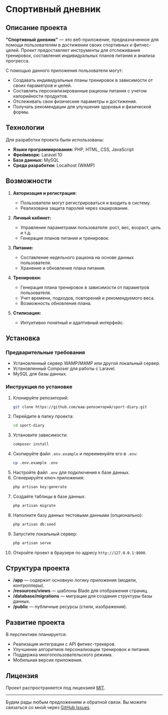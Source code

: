 # Спортивный дневник

## Описание проекта

**"Спортивный дневник"** — это веб-приложение, предназначенное для помощи пользователям в достижении своих спортивных и фитнес-целей. Проект предоставляет инструменты для отслеживания тренировок, составления индивидуальных планов питания и анализа прогресса.

С помощью данного приложения пользователи могут:
- Создавать индивидуальные планы тренировок в зависимости от своих параметров и целей.
- Составлять персонализированные рационы питания с учетом калорийности продуктов.
- Отслеживать свои физические параметры и достижения.
- Получать рекомендации для улучшения здоровья и физической формы.

## Технологии

Для разработки проекта были использованы:

- **Языки программирования:** PHP, HTML, CSS, JavaScript
- **Фреймворк:** Laravel 10
- **База данных:** MySQL
- **Среда разработки:** Localhost (WAMP)

## Возможности

1. **Авторизация и регистрация:**
   - Пользователи могут регистрироваться и входить в систему.
   - Реализована защита паролей через хэширование.

2. **Личный кабинет:**
   - Управление параметрами пользователя: рост, вес, возраст, цель и т.д.
   - Генерация планов питания и тренировок.

3. **Питание:**
   - Составление недельного рациона на основе данных пользователя.
   - Хранение и обновление плана питания.

4. **Тренировки:**
   - Генерация плана тренировок в зависимости от параметров пользователя.
   - Учет времени, подходов, повторений и рекомендуемого веса.
   - Возможность обновления плана.

5. **Стилизация:**
   - Интуитивно понятный и адаптивный интерфейс.

## Установка

### Предварительные требования
- Установленный сервер WAMP/MAMP или другой локальный сервер.
- Установленный Composer для работы с Laravel.
- MySQL для базы данных.

### Инструкция по установке
1. Клонируйте репозиторий:
    ```bash
    git clone https://github.com/ваш-репозиторий/sport-diary.git
    ```
2. Перейдите в папку проекта:
    ```bash
    cd sport-diary
    ```
3. Установите зависимости:
    ```bash
    composer install
    ```
4. Скопируйте файл `.env.example` и переименуйте его в `.env`:
    ```bash
    cp .env.example .env
    ```
5. Настройте файл `.env` для подключения к базе данных.
6. Сгенерируйте ключ приложения:
    ```bash
    php artisan key:generate
    ```
7. Создайте таблицы в базе данных:
    ```bash
    php artisan migrate
    ```
8. Наполните базу данных тестовыми данными (опционально):
    ```bash
    php artisan db:seed
    ```
9. Запустите локальный сервер:
    ```bash
    php artisan serve
    ```
10. Откройте проект в браузере по адресу `http://127.0.0.1:8000`.

## Структура проекта

- **/app** — содержит основную логику приложения (модели, контроллеры).
- **/resources/views** — шаблоны Blade для отображения страниц.
- **/database/migrations** — миграции для создания структуры базы данных.
- **/public** — публичные ресурсы (стили, изображения).

## Развитие проекта

В перспективе планируется:
- Реализация интеграции с API фитнес-трекеров.
- Улучшение алгоритмов персонализации тренировок и питания.
- Поддержка многопользовательского режима.
- Мобильная версия приложения.

## Лицензия

Проект распространяется под лицензией [MIT](https://opensource.org/licenses/MIT).

---

Будем рады любым предложениям и обратной связи. Вы можете связаться со мной через [GitHub Issues](https://github.com/woodycld/sport/issues).
